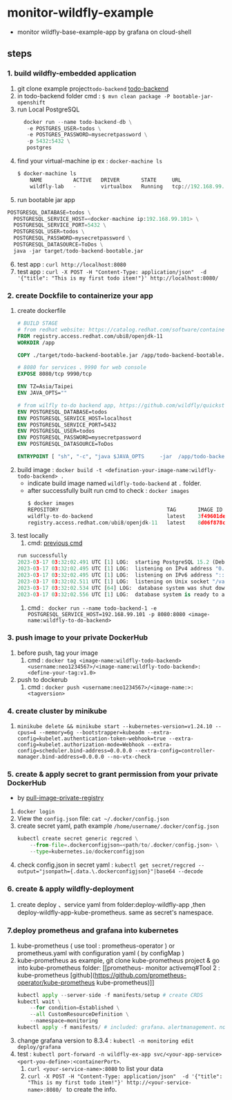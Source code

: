 # monitor-wildfly-example
- monitor wildfly-base-example-app by grafana on cloud-shell
## steps
### 1. build wildfly-embedded application
1. git clone example project`todo-backend` [todo-backend](https://github.com/wildfly/quickstart/tree/main/todo-backend#run-the-backend-locally-as-a-bootable-jar)
2. in todo-backend folder  cmd : `$ mvn clean package -P bootable-jar-openshift`
3. run  Local PostgreSQL 
   ```python
     docker run --name todo-backend-db \
	  -e POSTGRES_USER=todos \
	  -e POSTGRES_PASSWORD=mysecretpassword \
	  -p 5432:5432 \
	  postgres
   ```  
4. find your virtual-machine ip ex : `docker-machine ls`
	```python
	$ docker-machine ls
		NAME          ACTIVE   DRIVER       STATE     URL                         SWARM   DOCKER      ERRORS
		wildfly-lab   -        virtualbox   Running   tcp://192.168.99.101:2376           v19.03.12
	```
5. run bootable jar app
```python
POSTGRESQL_DATABASE=todos \
  POSTGRESQL_SERVICE_HOST=<docker-machine ip:192.168.99.101> \
  POSTGRESQL_SERVICE_PORT=5432 \
  POSTGRESQL_USER=todos \
  POSTGRESQL_PASSWORD=mysecretpassword \
  POSTGRESQL_DATASOURCE=ToDos \
  java -jar target/todo-backend-bootable.jar
```
6. test app : `curl http://localhost:8080`
7. test app : `curl -X POST -H "Content-Type: application/json"  -d '{"title": "This is my first todo item!"}' http://localhost:8080/`
### 2. create Dockfile to containerize your app
1. create dockerfile
	```dockerfile
	# BUILD STAGE
	# from redhat website: https://catalog.redhat.com/software/containers/ubi8/openjdk-11/5dd6a4b45a13461646f677f4?container-tabs=gti&gti-tabs=unauthenticated
	FROM registry.access.redhat.com/ubi8/openjdk-11 
	WORKDIR /app
	
	COPY ./target/todo-backend-bootable.jar /app/todo-backend-bootable.jar
	
	# 8080 for services 、9990 for web console  
	EXPOSE 8080/tcp 9990/tcp 
	
	ENV TZ=Asia/Taipei
	ENV JAVA_OPTS=""
	
	# from wilfly to-do backend app, https://github.com/wildfly/quickstart/tree/main/todo-backend
	ENV POSTGRESQL_DATABASE=todos 
	ENV POSTGRESQL_SERVICE_HOST=localhost
	ENV POSTGRESQL_SERVICE_PORT=5432
	ENV POSTGRESQL_USER=todos
	ENV POSTGRESQL_PASSWORD=mysecretpassword
	ENV POSTGRESQL_DATASOURCE=ToDos
	
	ENTRYPOINT [ "sh", "-c", "java $JAVA_OPTS     -jar  /app/todo-backend-bootable.jar"]
	```
1. build image : `docker build -t <defination-your-image-name:wildfly-todo-backend> .`
	- indicate build image named `wildfly-todo-backend` at  `.`  folder. 
	- after successfully built run cmd to check : `docker images`
		```python
		$ docker images
		REPOSITORY                                   TAG       IMAGE ID       CREATED          SIZE
		wildfly-to-do-backend                        latest    3f49601debe0   46 seconds ago   522MB
		registry.access.redhat.com/ubi8/openjdk-11   latest    8d06f878cd4a   41 hours ago     391MB

		```
1. test locally
	1. cmd:  [previous cmd](https://github.com/neokuo0715/monitor-wildfly-example/edit/master/README.md#1-build-wildfly-embedded-application)
	```python
	run successfully 
	2023-03-17 03:32:02.491 UTC [1] LOG:  starting PostgreSQL 15.2 (Debian 15.2-1.pgdg110+1) on x86_64-pc-linux-gnu, compiled by gcc (Debian 10.2.1-6) 10.2.1 20210110, 64-bit
	2023-03-17 03:32:02.495 UTC [1] LOG:  listening on IPv4 address "0.0.0.0", port 5432
	2023-03-17 03:32:02.495 UTC [1] LOG:  listening on IPv6 address "::", port 5432
	2023-03-17 03:32:02.511 UTC [1] LOG:  listening on Unix socket "/var/run/postgresql/.s.PGSQL.5432"
	2023-03-17 03:32:02.534 UTC [64] LOG:  database system was shut down at 2023-03-17 03:32:02 UTC
	2023-03-17 03:32:02.556 UTC [1] LOG:  database system is ready to accept connections
	```
	1. cmd : ` docker run --name todo-backend-1 -e POSTGRESQL_SERVICE_HOST=192.168.99.101 -p 8080:8080 <image-name:wildfly-to-do-backend>`
### 3. push image to your private DockerHub
1. before push, tag your image
	1. cmd : `docker tag <image-name:wildfly-todo-backend> <username:neo1234567>/<image-name:wildfly-todo-backend>:<define-your-tag:v1.0>`
2. push to dockerub
	1. cmd : `docker push <username:neo1234567>/<image-name:>:<tagversion>`
### 4. create cluster by minikube
1. `minikube delete && minikube start --kubernetes-version=v1.24.10 --cpus=4 --memory=6g --bootstrapper=kubeadm --extra-config=kubelet.authentication-token-webhook=true --extra-config=kubelet.authorization-mode=Webhook --extra-config=scheduler.bind-address=0.0.0.0 --extra-config=controller-manager.bind-address=0.0.0.0 --no-vtx-check`
### 5. create & apply secret to grant permission from your private DockerHub
- by [pull-image-private-registry](https://kubernetes.io/docs/tasks/configure-pod-container/pull-image-private-registry/)
1. `docker login`
2. View the `config.json` file: `cat ~/.docker/config.json`
3. create secret yaml, path example `/home/username/.docker/config.json`
	```python
	kubectl create secret generic regcred \
	    --from-file=.dockerconfigjson=<path/to/.docker/config.json> \
	    --type=kubernetes.io/dockerconfigjson
	```
4. check config.json in secret yaml : `kubectl get secret/regcred --output="jsonpath={.data.\.dockerconfigjson}"|base64 --decode`
### 6. create & apply wildfly-deployment 
1. create deploy 、service yaml from folder:deploy-wildfly-app ,then deploy-wildfly-app-kube-prometheus. same as secret's namespace.
### 7.deploy prometheus and grafana into kubernetes
1. kube-prometheus ( use tool : prometheus-operator ) or prometheus.yaml with configuration yaml ( by configMap )
2. kube-prometheus as example, git clone kube-prometheus project & go into kube-prometheus folder: [[prometheus- monitor activemq#Tool 2 : kube-prometheus [github](https://github.com/prometheus-operator/kube-prometheus kube-prometheus)]]
	```python
	kubectl apply --server-side -f manifests/setup # create CRDS
	kubectl wait \
		--for condition=Established \
		--all CustomResourceDefinition \
		--namespace=monitoring
	kubectl apply -f manifests/ # included: grafana、alertmanagement、nodeExporter... etc
	```
3. change grafana version to 8.3.4 : `kubectl -n monitoring edit deploy/grafana`
4. test : `kubectl port-forward -n wildfly-ex-app svc/<your-app-service> <port-you-define>:<containerPort>`.
	1. `curl <your-service-name>:8080` to list your data
	2. `curl -X POST -H "Content-Type: application/json"  -d '{"title": "This is my first todo item!"}' http://<your-service-name>:8080/ ` to create the info.

